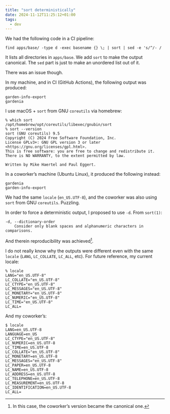 ```yaml
---
title: "sort deterministically"
date: 2024-11-12T11:25:12+01:00
tags:
  - dev
---
```


We had the following code in a CI pipeline:

```shell
find apps/base/ -type d -exec basename {} \; | sort | sed -e 's/^/- /
```

It lists all directories in `apps/base`.
We add `sort` to make the output canonical.
The `sed` part is just to make an unordered list out of it.

There was an issue though.

<!--more-->

In my machine, and in CI (GitHub Actions), the following output was produced:

```
garden-info-export
gardenia
```

I use macOS + `sort` from GNU `coreutils` via homebrew:

```shell
% which sort
/opt/homebrew/opt/coreutils/libexec/gnubin/sort
% sort --version
sort (GNU coreutils) 9.5
Copyright (C) 2024 Free Software Foundation, Inc.
License GPLv3+: GNU GPL version 3 or later <https://gnu.org/licenses/gpl.html>.
This is free software: you are free to change and redistribute it.
There is NO WARRANTY, to the extent permitted by law.

Written by Mike Haertel and Paul Eggert.
```

In a coworker’s machine (Ubuntu Linux), it produced the following instead:

```shell
gardenia
garden-info-export
```

We had the same `locale` (`en_US.UTF-8`), and the coworker was also using `sort` from GNU `coreutils`. Puzzling.

In order to force a deterministic output, I proposed to use `-d`. From `sort(1)`:

```shell
-d, --dictionary-order
	Consider only blank spaces and alphanumeric characters in comparisons.
```

And therein reproducibility was achieved[^1].

I do not really know why the outputs were different even with the same `locale` (`LANG`, `LC_COLLATE`, `LC_ALL`, etc). For future reference, my current locale:

```shell
% locale
LANG="en_US.UTF-8"
LC_COLLATE="en_US.UTF-8"
LC_CTYPE="en_US.UTF-8"
LC_MESSAGES="en_US.UTF-8"
LC_MONETARY="en_US.UTF-8"
LC_NUMERIC="en_US.UTF-8"
LC_TIME="en_US.UTF-8"
LC_ALL=
```

And my coworker’s:

```shell
$ locale
LANG=en_US.UTF-8
LANGUAGE=en_US
LC_CTYPE="en_US.UTF-8"
LC_NUMERIC=en_US.UTF-8
LC_TIME=en_US.UTF-8
LC_COLLATE="en_US.UTF-8"
LC_MONETARY=en_US.UTF-8
LC_MESSAGES="en_US.UTF-8"
LC_PAPER=en_US.UTF-8
LC_NAME=en_US.UTF-8
LC_ADDRESS=en_US.UTF-8
LC_TELEPHONE=en_US.UTF-8
LC_MEASUREMENT=en_US.UTF-8
LC_IDENTIFICATION=en_US.UTF-8
LC_ALL=
```

[^1]: In this case, the coworker’s version became the canonical one.
